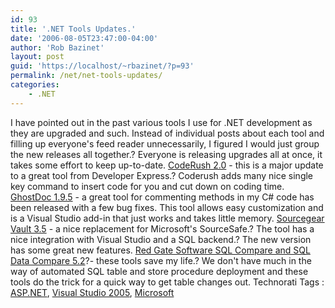 ```yaml
---
id: 93
title: '.NET Tools Updates.'
date: '2006-08-05T23:47:00-04:00'
author: 'Rob Bazinet'
layout: post
guid: 'https://localhost/~rbazinet/?p=93'
permalink: /net/net-tools-updates/
categories:
    - .NET
---
```


I have pointed out in the past various tools I use for .NET development as they are upgraded and such. Instead of individual posts about each tool and filling up everyone's feed reader unnecessarily, I figured I would just group the new releases all together.? Everyone is releasing upgrades all at once, it takes some effort to keep up-to-date. [CodeRush 2.0](https://www.devexpress.com/Products/NET/IDETools/CodeRush/Index.xml) - this is a major update to a great tool from Developer Express.? Coderush adds many nice single key command to insert code for you and cut down on coding time. [GhostDoc 1.9.5](https://www.roland-weigelt.de/ghostdoc/) - a great tool for commenting methods in my C# code has been released with a few bug fixes. This tool allows easy customization and is a Visual Studio add-in that just works and takes little memory. [Sourcegear Vault 3.5](https://www.sourcegear.com/vault/index.html) - a nice replacement for Microsoft's SourceSafe.? The tool has a nice integration with Visual Studio and a SQL backend.? The new version has some great new features. [Red Gate Software SQL Compare and SQL Data Compare 5.2](https://www.red-gate.com/products/index.htm)?- these tools save my life.? We don't have much in the way of automated SQL table and store procedure deployment and these tools do the trick for a quick way to get table changes out. Technorati Tags : [ASP.NET](https://technorati.com/tag/ASP.NET), [Visual Studio 2005](https://technorati.com/tag/Visual%20Studio%202005), [Microsoft](https://technorati.com/tag/Microsoft)